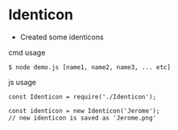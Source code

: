 # Identicon

* Created some identicons

cmd usage
```
$ node demo.js [name1, name2, name3, ... etc]
```

js usage
```
const Identicon = require('./Identicon');

const identicon = new Identicon('Jerome');
// new identicon is saved as 'Jerome.png'
```
